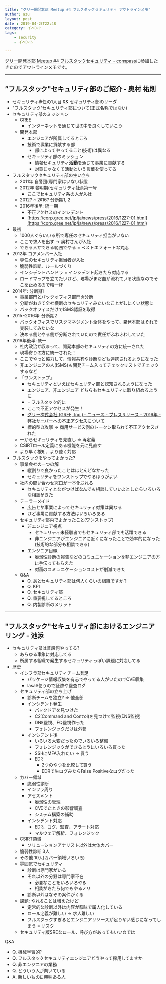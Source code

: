 ```yaml
---
title: "グリー開発本部 Meetup #4 フルスタックセキュリティ アウトラインメモ"
author: azu
layout: post
date : 2019-04-23T22:48
category: イベント
tags:
    - security
    - イベント

---
```


[グリー開発本部 Meetup #4 フルスタックセキュリティ - connpass](https://gree.connpass.com/event/124994/)に参加したきたのでアウトラインメモです。

---

## ”フルスタック"セキュリティ部のご紹介 - 奥村 祐則

- セキュリティ専任の1人目 && セキュリティ部のリーダ
- "フルスタック"セキュリティ部について(正式名称ではない)
- セキュリティ部のミッション
    - GREE
        - インターネットを通じて世の中を良くしていこう
    - 開発本部
        - エンジニアが所属してるところ
        - 技術で事業に貢献する部
            - 部によってやってること(技術)は異なる
        - セキュリティ部のミッション
            - 情報セキュリティ**活動**を通じて事業に貢献する
            - 対策じゃなくて活動という言葉を使ってる
- フルスタックセキュリティ部の生い立ち
    - 2011年 自警団(専門家はいない状態
    - 2012年 黎明期(セキュリティ社員第一号
        - ここでセキュリティ系の人が入社
    - 2012? ~ 2016? 分断期1, 2
    - 2016年後半: 統一期
        - 不正アクセスのインシデント
        - [https://corp.gree.net/jp/ja/news/press/2016/1227-01.html](https://corp.gree.net/jp/ja/news/press/2016/1227-01.html)
- 最初
    - 1000人ぐらいいる所で専任のセキュリティ担当がいない
    - ここで求人を出す → 奥村さんが入社
    - できる人ができる範囲でやる = ベストエフォートな対応
- 2012年 コアメンバー入社
    - 専任のセキュリティ担当者が入社
    - 脆弱性診断、ルールづくり
    - インシデントハンドラ = インシデント起きたら対応する
    - ロードマップを立てたいけど、現場がまだ血が流れている状態なのでそこを止めるので精一杯
- 2014年: 分断期1
    - 事業部門とバックオフィス部門の分断
    - 分断がおきて全社横断のセキュリティみたいなことがしにくい状態に
    - バックオフィスだけでISMS認証を取得
- 2015~2016年: 分断期2
    - バックオフィスでリスクマネジメント全体をやって、開発本部はそれで実装してみたいな
    - 決める側とやる側が分断されていたので責任がふわふわしていた
- 2016年後半: 統一
    - 社内政治が収まって、開発本部のセキュリティの方に統一された
    - 現場寄りの方に統一された！
    - ここでやっと協力して、情報共有や診断なども連携されるようになった
    - 非エンジニアの人(ISMS)も開発チーム入ってチェックリストでチェックするなど
    - 「ワンストップ」
        - セキュリティといえばセキュリティ部と認知されるようになった
        - エンジニア、非エンジニア どちらもセキュリティに取り組めるように
        - = フルスタック的に
        - ここで不正アクセスが発生！
        - [グリー株式会社 (GREE, Inc.) - ニュース - プレスリリース - 2016年 - 弊社サーバーへの不正アクセスについて](https://corp.gree.net/jp/ja/news/press/2016/1227-01.html)
        - 標的型の攻撃 ⇒ 商用サービス側のトークン取られて不正アクセスされた
    - 一からセキュリティを見直し ⇒ 再定義
    - CSIRTロール定義にある機能を元に見直す
    - より早く検知、より速く対応
- フルスタックをやってよかった?
    - 事業会社の一つの解
        - 縦割りで良かったことはほとんどなかった
        - セキュリティをワンストップでやるほうがよい
    - 社内の問い合わせ窓口が一本化される
        - セキュリティとながつけばなんでも相談していいよとしたらいろいろな相談がきた
    - テーラーメイド
        - 広告とか事業によってセキュリティ対策は異なる
        - けど事業に貢献する方法はいろいろある
    - セキュリティ部内でよかったこと(ワンストップ)
        - 非エンジニア視点
            - セキュリティ未経験者でもセキュリティ部でも活躍できる
            - 非エンジニアがエンジニアに近くになったことで効率的になった(技術的な部分も相談できる)
        - エンジニア目線
            - 脆弱性診断の報告などのコミュニケーションを非エンジニアの方に手伝ってもらえた
            - 対面のコミュニケーションコストが削減できた
    - Q&A
        - Q. あとセキュリティ部は何人くらいの組織ですか？
        - Q. KPI
        - Q. セキュリティ部
        - Q. 重要視してるところ
        - Q. 内製診断のメリット

---

## "フルスタック"セキュリティ部におけるエンジニアリング - 池添

- セキュリティ部は普段何やってる?
    - あらゆる事象に対応してる
    - 所属する組織で発生するセキュリティっぽい課題に対応してる
- 歴史
    - インフラ部セキュリティチーム発足
        - パッケージ情報収集を有志でやってる人がいたのでCVE収集
        - lasaS使うので証跡や監査ログ
    - セキュリティ部の立ち上げ
        - 診断チームを独立? ⇒ 他全部
        - インシデント発生
            - バックドアを見つけた
            - C2(Command and Control)を見つけて監視(DNS監視)
            - DNS監視、FQ監視作った
            - フォレンジックだけは外部
        - インシデント後
            - いろいろ大変だったのでいろいろ整備
            - フォレンジックができるようにいろいろ買った
            - SSHにMFA入れたい ⇒ 買う
            - EDR
                - 2つのやつを比較して買う
                - EDRで生ログみたらFalse Positiveなログだった
    - カバー領域
        - 脆弱性診断
        - インフラ周り
        - アセスメント
            - 脆弱性の管理
            - CVEでたときの影響調査
            - システム構築の補助
        - インシデント対応
            - EDR、ログ、監査、アラート対応
            - マルウェア解析、フォレンジック
    - CSIRT領域
        - ソリューションアナリスト以外は大体カバー
    - 脆弱性診断 3人
    - その他 10人(カバー領域いろいろ)
    - 雰囲気でセキュリティ
        - 診断は専門家がいる
        - それ以外の分野は専門家不在
            - 必要なことをいろいろやる
            - 相談がきたら何でもやるノリ
        - 診断以外はなぞの案件がくる
    - 課題: やれることは増えたけど
        - 定常的な診断以外は内容が曖昧で属人化している
        - ロール定義が難しい ⇒ 求人難しい
        - フルスタックすぎるとエンジニアリソースが足りない感じになってしまう = リスク
    - セキュリティ版SREなロール、呼び方があってもいいのでは

Q&A

- Q. 機械学習的?
- Q. フルスタックセキュリティエンジニアどうやって採用してますか
- Q. 非エンジニアの業務
- Q. どういう人が向いている
- A. 新しいものに興味ある人
